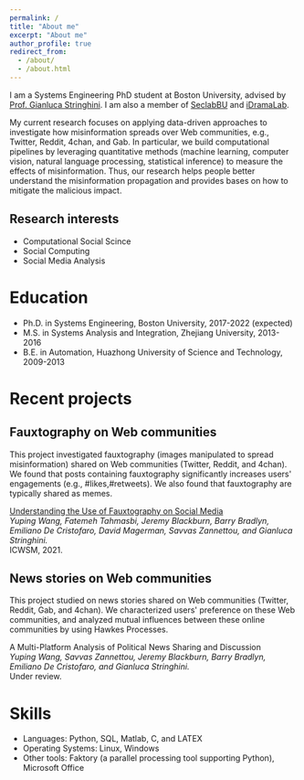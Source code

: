 ```yaml
---
permalink: /
title: "About me"
excerpt: "About me"
author_profile: true
redirect_from: 
  - /about/
  - /about.html
---
```

I am a Systems Engineering PhD student at Boston University, advised by [Prof. Gianluca Stringhini](https://seclab.bu.edu/people/gianluca/index.html). I am also a member of [SeclabBU](https://seclab.bu.edu/) and [iDramaLab](https://idrama.science/). 

My current research focuses on applying data-driven approaches to investigate how misinformation spreads over Web communities, e.g., Twitter, Reddit, 4chan, and Gab. In particular, we build computational pipelines by leveraging quantitative methods (machine learning, computer vision, natural language processing, statistical inference) to measure the effects of misinformation. Thus, our research helps people better understand the misinformation propagation and provides bases on how to mitigate the malicious impact. 


Research interests
------
* Computational Social Scince
* Social Computing
* Social Media Analysis

Education
======
* Ph.D. in Systems Engineering, Boston University, 2017-2022 (expected)
* M.S. in Systems Analysis and Integration, Zhejiang University, 2013-2016
* B.E. in Automation, Huazhong University of Science and Technology, 2009-2013

 

Recent projects
=======

Fauxtography on Web communities
-------
This project investigated fauxtography (images manipulated to spread misinformation) shared on Web communities (Twitter, Reddit, and 4chan). We found that posts containing fauxtography significantly increases users' engagements (e.g., #likes,#retweets). We also found that fauxtography are typically shared as memes. 

[Understanding the Use of Fauxtography on Social Media](https://arxiv.org/abs/2009.11792)  
*Yuping Wang, Fatemeh Tahmasbi, Jeremy Blackburn, Barry Bradlyn, Emiliano De Cristofaro, David Magerman, Savvas Zannettou, and Gianluca Stringhini.*    
ICWSM, 2021.


News stories on Web communities
-------
This project studied on news stories shared on Web communities (Twitter, Reddit, Gab, and 4chan). We characterized users' preference on these Web communities, and analyzed mutual influences between these online communities by using Hawkes Processes.

A Multi-Platform Analysis of Political News Sharing and Discussion   
*Yuping Wang, Savvas Zannettou, Jeremy Blackburn, Barry Bradlyn, Emiliano De Cristofaro, and Gianluca Stringhini.*    
Under review.

Skills
======
* Languages: Python, SQL, Matlab, C, and LATEX
* Operating Systems: Linux, Windows
* Other tools: Faktory (a parallel processing tool supporting Python), Microsoft Office
